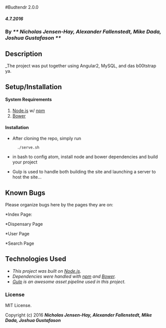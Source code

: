 #Budtendr 2.0.0

####  _4.7.2016_

### By _** Nicholas Jensen-Hay, Alexander Fallenstedt, Mike Dada, Joshua Gustafason **_

## Description


_The project was put together using Angular2, MySQL, and das b00tstrap ya.

## Setup/Installation

#### System Requirements

1. [Node.js](https://nodejs.org/en/) w/ [npm](https://www.npmjs.com/)
2. [Bower](http://bower.io/)

#### Installation

* After cloning the repo, simply run

        ./serve.sh

* in bash to config atom, install node and bower dependencies and build your project

* Gulp is used to handle both building the site and launching a server to host the site...

## Known Bugs

Please organize bugs here by the pages they are on: 

*Index Page:

*Dispensary Page

*User Page

*Search Page



## Technologies Used

* _This project was built on [Node.js](https://nodejs.org/en/)._
* _Dependencies were handled with [npm](https://www.npmjs.com/) and [Bower](http://bower.io/)._
* _[Gulp](http://gulpjs.com/) is an awesome asset pipeline used in this project._

### License

MIT License.

Copyright (c) 2016 **_Nicholas Jensen-Hay, Alexander Fallenstedt, Mike Dada, Joshua Gustafason_**
